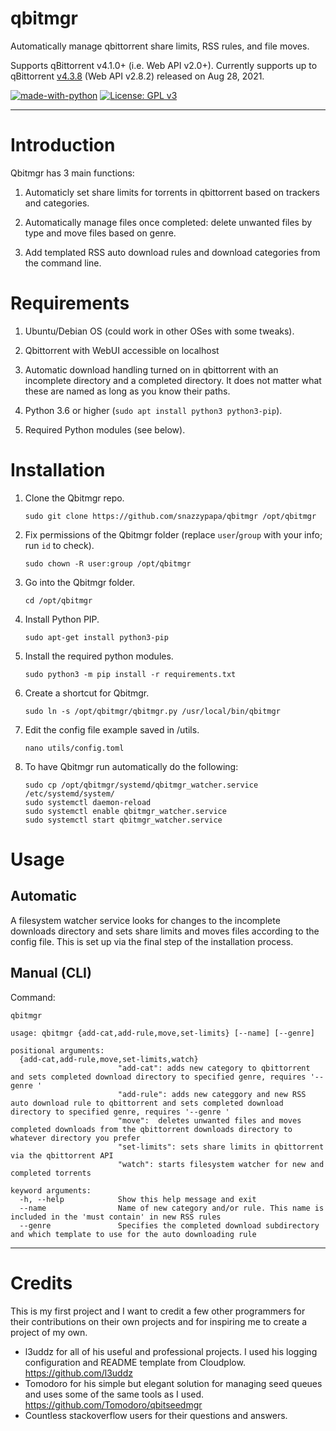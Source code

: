 # qbitmgr
Automatically manage qbittorrent share limits, RSS rules, and file moves.

Supports qBittorrent v4.1.0+ (i.e. Web API v2.0+). Currently supports up to qBittorrent [v4.3.8](https://github.com/qbittorrent/qBittorrent/releases/tag/release-4.3.8) (Web API v2.8.2) released on Aug 28, 2021.

[![made-with-python](https://img.shields.io/badge/Made%20with-Python-blue.svg?style=flat-square)](https://www.python.org/)
[![License: GPL v3](https://img.shields.io/badge/License-GPL%203-blue.svg?style=flat-square)](https://github.com/snazzypapa/qbitmgr/blob/master/LICENSE.md)

---



# Introduction

Qbitmgr has 3 main functions:

1. Automaticly set share limits for torrents in qbittorrent based on trackers and categories.

2. Automatically manage files once completed: delete unwanted files by type and move files based on genre.

3. Add templated RSS auto download rules and download categories from the command line.


# Requirements

1. Ubuntu/Debian OS (could work in other OSes with some tweaks).

2. Qbittorrent with WebUI accessible on localhost

3. Automatic download handling turned on in qbittorrent with an incomplete directory and a completed directory. It does not matter what these are named as long as you know their paths. 

4. Python 3.6 or higher (`sudo apt install python3 python3-pip`).

5. Required Python modules (see below).


# Installation

1. Clone the Qbitmgr repo.

   ```
   sudo git clone https://github.com/snazzypapa/qbitmgr /opt/qbitmgr
   ```

1. Fix permissions of the Qbitmgr folder (replace `user`/`group` with your info; run `id` to check).

   ```
   sudo chown -R user:group /opt/qbitmgr
   ```

1. Go into the Qbitmgr folder.

   ```
   cd /opt/qbitmgr
   ```

1. Install Python PIP.

   ```
   sudo apt-get install python3-pip
   ```

1. Install the required python modules.

   ```
   sudo python3 -m pip install -r requirements.txt
   ```

1. Create a shortcut for Qbitmgr.

   ```
   sudo ln -s /opt/qbitmgr/qbitmgr.py /usr/local/bin/qbitmgr
   ```

1. Edit the config file example saved in /utils.

   ```
   nano utils/config.toml
   ```

1. To have Qbitmgr run automatically do the following:

   ```
   sudo cp /opt/qbitmgr/systemd/qbitmgr_watcher.service /etc/systemd/system/
   sudo systemctl daemon-reload
   sudo systemctl enable qbitmgr_watcher.service
   sudo systemctl start qbitmgr_watcher.service
   ```   

# Usage

## Automatic

A filesystem watcher service looks for changes to the incomplete downloads directory and sets share limits and moves files according to the config file. This is set up via the final step of the installation process.

## Manual (CLI)

Command:
```
qbitmgr
```

```
usage: qbitmgr {add-cat,add-rule,move,set-limits} [--name] [--genre]
                 
positional arguments:
  {add-cat,add-rule,move,set-limits,watch}
                        "add-cat": adds new category to qbittorrent and sets completed download directory to specified genre, requires '--genre ' 
                        "add-rule": adds new categgory and new RSS auto download rule to qbittorrent and sets completed download directory to specified genre, requires '--genre '
                        "move":  deletes unwanted files and moves completed downloads from the qbittorrent downloads directory to whatever directory you prefer  
                        "set-limits": sets share limits in qbittorrent via the qbittorrent API
                        "watch": starts filesystem watcher for new and completed torrents

keyword arguments:
  -h, --help            Show this help message and exit
  --name                Name of new category and/or rule. This name is included in the 'must contain' in new RSS rules 
  --genre               Specifies the completed download subdirectory and which template to use for the auto downloading rule 
```


***

# Credits

This is my first project and I want to credit a few other programmers for their contributions on their own projects and for inspiring me to create a project of my own.

* l3uddz for all of his useful and professional projects.  I used his logging configuration and README template from Cloudplow.  https://github.com/l3uddz
* Tomodoro for his simple but elegant solution for managing seed queues and uses some of the same tools as I used.  https://github.com/Tomodoro/qbitseedmgr
* Countless stackoverflow users for their questions and answers. 


  
